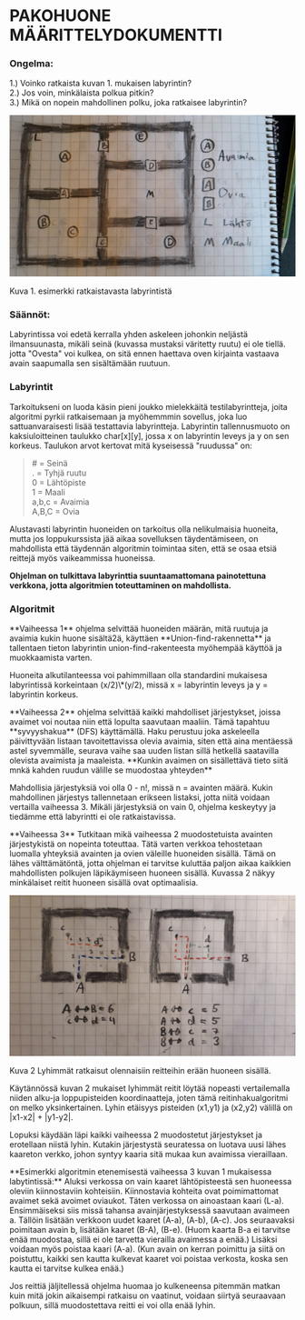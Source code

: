 # PAKOHUONE MÄÄRITTELYDOKUMENTTI<br>


### Ongelma:
1.) Voinko ratkaista kuvan 1. mukaisen labyrintin?<br>
2.) Jos voin, minkälaista polkua pitkin?<br>
3.) Mikä on nopein mahdollinen polku, joka ratkaisee labyrintin?<br>

![Kuva 1](https://raw.githubusercontent.com/Hipsterisiili/Pakohuone/master/pakohuone_esimerkkihuone.jpg)

Kuva 1. esimerkki ratkaistavasta labyrintistä

### Säännöt:
<p>  Labyrintissa voi edetä kerralla yhden askeleen johonkin neljästä ilmansuunasta, mikäli seinä (kuvassa mustaksi väritetty ruutu) ei ole tiellä. jotta "Ovesta" voi kulkea, on sitä ennen haettava oven kirjainta vastaava avain saapumalla sen sisältämään ruutuun.<p>
 
### Labyrintit
<p>  Tarkoitukseni on luoda käsin pieni joukko mielekkäitä testilabyrintteja, joita algoritmi pyrkii ratkaisemaan ja myöhemmmin sovellus, joka luo sattuanvaraisesti lisää testattavia labyrintteja. Labyrintin tallennusmuoto on kaksiuloitteinen taulukko char[x][y], jossa x on labyrintin leveys ja y on sen korkeus. Taulukon arvot kertovat mitä kyseisessä "ruudussa" on: <p>
  
  > \# = Seinä<br>
  > . = Tyhjä ruutu<br>
  > 0 = Lähtöpiste<br>
  > 1 = Maali<br>
  > a,b,c = Avaimia<br>
  > A,B,C = Ovia<br>
  
<p>  Alustavasti labyrintin huoneiden on tarkoitus olla nelikulmaisia huoneita, mutta jos loppukurssista jää aikaa sovelluksen täydentämiseen, on mahdollista että täydennän algoritmin toimintaa siten, että se osaa etsiä reittejä myös vaikeammissa huoneissa. <p>
  
  **Ohjelman on tulkittava labyrinttia suuntaamattomana painotettuna verkkona, jotta algoritmien toteuttaminen on mahdollista.**
 
  ### Algoritmit
  
<p>  **Vaiheessa 1** ohjelma selvittää huoneiden määrän, mitä ruutuja ja avaimia kukin huone sisältä2ä, käyttäen **Union-find-rakennetta** ja tallentaen tieton labyrintin union-find-rakenteesta myöhempää käyttöä ja muokkaamista varten. <p>
  
<p>   Huoneita alkutilanteessa voi pahimmillaan olla standardini mukaisesa labyrintissä korkeintaan (x/2)\*(y/2), missä x = labyrintin leveys ja y = labyrintin korkeus.<p>
  
<p>  **Vaiheessa 2** ohjelma selvittää kaikki mahdolliset järjestykset, joissa avaimet voi noutaa niin että lopulta saavutaan maaliin. Tämä tapahtuu **syvyyshakua** (DFS) käyttämällä. Haku perustuu joka askeleella päivittyvään listaan tavoitettavissa olevia avaimia, siten että aina mentäessä astel syvemmälle, seurava vaihe saa uuden listan sillä hetkellä saatavilla olevista avaimista ja maaleista. **Kunkin avaimen on sisällettävä tieto siitä mnkä kahden ruudun välille se muodostaa yhteyden** <p>
  
<p>  Mahdollisia järjestyksiä voi olla 0 - n!, missä n = avainten määrä. Kukin mahdollinen järjestys tallennetaan erikseen listaksi, jotta niitä voidaan vertailla vaiheessa 3. Mikäli järjestyksiä on vain 0, ohjelma keskeytyy ja tiedämme että labyrintti ei ole ratkaistavissa. <p>
  
<p>  **Vaiheessa 3** Tutkitaan mikä vaiheessa 2 muodostetuista avainten järjestykistä on nopeinta toteuttaa. Tätä varten verkkoa tehostetaan luomalla yhteyksiä avainten ja ovien väleille huoneiden sisällä. Tämä on lähes välttämätöntä, jotta ohjelman ei tarvitse kuluttäa paljon aikaa kaikkien mahdollisten polkujen läpikäymiseen huoneen sisällä. Kuvassa 2 näkyy minkälaiset reitit huoneen sisällä ovat optimaalisia. <p>

![Kuva 2](https://raw.githubusercontent.com/Hipsterisiili/Pakohuone/master/pakohuone_lyhimmatreitit.jpg)

Kuva 2 Lyhimmät ratkaisut olennaisiin reitteihin erään huoneen sisällä.

<p>  Käytännössä kuvan 2 mukaiset lyhimmät reitit löytää nopeasti vertailemalla niiden alku-ja loppupisteiden koordinaatteja, joten tämä reitinhakualgoritmi on melko yksinkertainen. Lyhin etäisyys pisteiden (x1,y1) ja (x2,y2) välillä on |x1-x2| + |y1-y2|. <p>

<p>  Lopuksi käydään läpi kaikki vaiheessa 2 muodostetut järjestykset ja erotellaan niistä lyhin. Kutakin järjestystä seuratessa on luotava uusi lähes kaareton verkko, johon syntyy kaaria sitä mukaa kun avaimissa vieraillaan. <p>

<p>  **Esimerkki algoritmin etenemisestä vaiheessa 3 kuvan 1 mukaisessa labytintissä:** Aluksi verkossa on vain kaaret lähtöpisteestä sen huoneessa oleviin kiinnostaviin kohteisiin. Kiinnostavia kohteita ovat poimimattomat avaimet sekä avoimet oviaukot. Täten verkossa on ainoastaan kaari (L-a). Ensimmäiseksi siis missä tahansa avainjärjestyksessä saavutaan avaimeen a. Tällöin lisätään verkkoon uudet kaaret (A-a), (A-b), (A-c). Jos seuraavaksi poimitaan avain b, lisätään kaaret (B-A), (B-e). (Huom kaarta B-a ei tarvitse enää muodostaa, sillä ei ole tarvetta vierailla avaimessa a enää.) Lisäksi voidaan myös poistaa kaari (A-a). (Kun avain on kerran poimittu ja siitä on poistuttu, kaikki sen kautta kulkevat kaaret voi poistaa verkosta, koska sen kautta ei tarvitse kulkea enää.) <p>

<p>  Jos reittiä jäljitellessä ohjelma huomaa jo kulkeneensa pitemmän matkan kuin mitä jokin aikaisempi ratkaisu on vaatinut, voidaan siirtyä seuraavaan polkuun, sillä muodostettava reitti ei voi olla enää lyhin.  <p>
